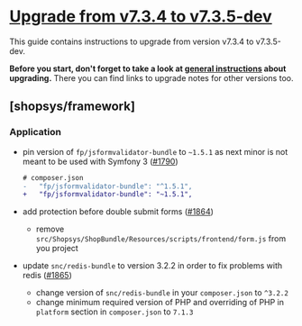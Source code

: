 # [Upgrade from v7.3.4 to v7.3.5-dev](https://github.com/shopsys/shopsys/compare/v7.3.4...7.3)

This guide contains instructions to upgrade from version v7.3.4 to v7.3.5-dev.

**Before you start, don't forget to take a look at [general instructions](https://github.com/shopsys/shopsys/blob/7.3/UPGRADE.md) about upgrading.**
There you can find links to upgrade notes for other versions too.

## [shopsys/framework]

### Application

- pin version of `fp/jsformvalidator-bundle` to `~1.5.1` as next minor is not meant to be used with Symfony 3 ([#1790](https://github.com/shopsys/shopsys/pull/1790))
    ```diff
    # composer.json
    -   "fp/jsformvalidator-bundle": "^1.5.1",
    +   "fp/jsformvalidator-bundle": "~1.5.1",
    ```

- add protection before double submit forms ([#1864](https://github.com/shopsys/shopsys/pull/1864))
     - remove `src/Shopsys/ShopBundle/Resources/scripts/frontend/form.js` from you project

- update `snc/redis-bundle` to version 3.2.2 in order to fix problems with redis ([#1865](https://github.com/shopsys/shopsys/pull/1865))
     - change version of `snc/redis-bundle` in your `composer.json` to `^3.2.2`
     - change minimum required version of PHP and overriding of PHP in `platform` section in `composer.json` to `7.1.3`

